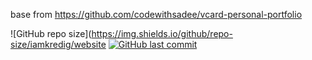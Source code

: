 base from https://github.com/codewithsadee/vcard-personal-portfolio


![GitHub repo size](https://img.shields.io/github/repo-size/iamkredig/website
<a href="https://github.com/builtbybel/bloatbox/commits/master">
<img src="https://img.shields.io/github/last-commit/builtbybel/bloatbox.svg?style=flat-square&logo=github&logoColor=white"
alt="GitHub last commit">
